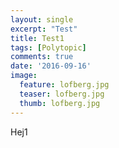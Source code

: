 ```yaml
---
layout: single
excerpt: "Test"
title: Test1
tags: [Polytopic]
comments: true
date: '2016-09-16'
image:
  feature: lofberg.jpg
  teaser: lofberg.jpg
  thumb: lofberg.jpg
---
```

Hej1
